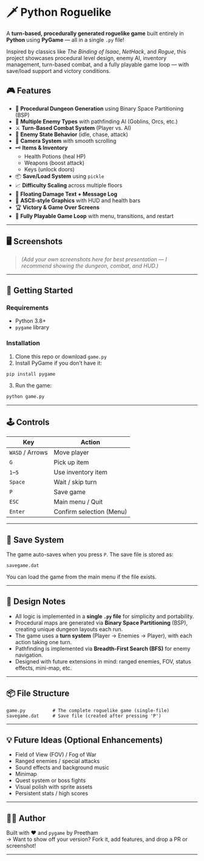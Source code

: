 # 🗡️ Python Roguelike

A **turn-based, procedurally generated roguelike game** built entirely in **Python** using **PyGame** — all in a single `.py` file!

Inspired by classics like *The Binding of Isaac*, *NetHack*, and *Rogue*, this project showcases procedural level design, enemy AI, inventory management, turn-based combat, and a fully playable game loop — with save/load support and victory conditions.

## 🎮 Features

- 🔁 **Procedural Dungeon Generation** using Binary Space Partitioning (BSP)
- 👾 **Multiple Enemy Types** with pathfinding AI (Goblins, Orcs, etc.)
- ⚔️ **Turn-Based Combat System** (Player vs. AI)
- 🧠 **Enemy State Behavior** (idle, chase, attack)
- 🧭 **Camera System** with smooth scrolling
- 🗝️ **Items & Inventory**
  - Health Potions (heal HP)
  - Weapons (boost attack)
  - Keys (unlock doors)
- 📦 **Save/Load System** using `pickle`
- 📈 **Difficulty Scaling** across multiple floors
- 💬 **Floating Damage Text + Message Log**
- 🎨 **ASCII-style Graphics** with HUD and health bars
- 🏆 **Victory & Game Over Screens**
- 🧪 **Fully Playable Game Loop** with menu, transitions, and restart

---

## 🖥️ Screenshots

> *(Add your own screenshots here for best presentation — I recommend showing the dungeon, combat, and HUD.)*

---

## 🚀 Getting Started

### Requirements

- Python 3.8+
- `pygame` library

### Installation

1. Clone this repo or download `game.py`
2. Install PyGame if you don’t have it:

```bash
pip install pygame
```

3. Run the game:

```bash
python game.py
```

---

## 🕹️ Controls

| Key         | Action                      |
|-------------|-----------------------------|
| `WASD` / Arrows | Move player             |
| `G`         | Pick up item                |
| `1`–`5`     | Use inventory item          |
| `Space`     | Wait / skip turn            |
| `P`         | Save game                   |
| `ESC`       | Main menu / Quit            |
| `Enter`     | Confirm selection (Menu)    |

---

## 📁 Save System

The game auto-saves when you press `P`. The save file is stored as:

```
savegame.dat
```

You can load the game from the main menu if the file exists.

---

## 🧠 Design Notes

- All logic is implemented in a **single `.py` file** for simplicity and portability.
- Procedural maps are generated via **Binary Space Partitioning** (BSP), creating unique dungeon layouts each run.
- The game uses a **turn system** (Player → Enemies → Player), with each action taking one turn.
- Pathfinding is implemented via **Breadth-First Search (BFS)** for enemy navigation.
- Designed with future extensions in mind: ranged enemies, FOV, status effects, mini-map, etc.

---

## 📦 File Structure

```
game.py          # The complete roguelike game (single-file)
savegame.dat     # Save file (created after pressing 'P')
```

---

## 💡 Future Ideas (Optional Enhancements)

- Field of View (FOV) / Fog of War
- Ranged enemies / special attacks
- Sound effects and background music
- Minimap
- Quest system or boss fights
- Visual polish with sprite assets
- Persistent stats / high scores

---

## 👨‍💻 Author

Built with ❤️ and `pygame` by Preetham  
→ Want to show off your version? Fork it, add features, and drop a PR or screenshot!

---
